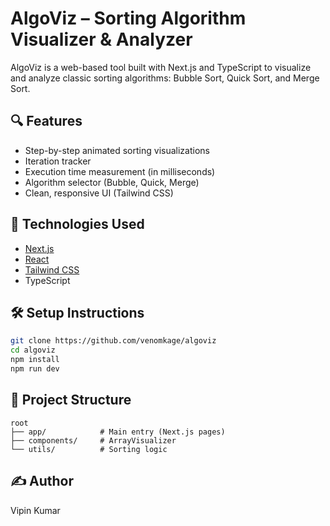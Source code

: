 # AlgoViz – Sorting Algorithm Visualizer & Analyzer

AlgoViz is a web-based tool built with Next.js and TypeScript to visualize and analyze classic sorting algorithms: Bubble Sort, Quick Sort, and Merge Sort.

## 🔍 Features

- Step-by-step animated sorting visualizations
- Iteration tracker
- Execution time measurement (in milliseconds)
- Algorithm selector (Bubble, Quick, Merge)
- Clean, responsive UI (Tailwind CSS)

## 🚀 Technologies Used

- [Next.js](https://nextjs.org/)
- [React](https://react.dev/)
- [Tailwind CSS](https://tailwindcss.com/)
- TypeScript

## 🛠️ Setup Instructions

```bash
git clone https://github.com/venomkage/algoviz
cd algoviz
npm install
npm run dev
```

## 📂 Project Structure

```
root
├── app/            # Main entry (Next.js pages)
├── components/     # ArrayVisualizer
└── utils/          # Sorting logic
```

## ✍️ Author

Vipin Kumar